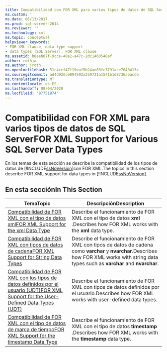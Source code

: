 ```yaml
---
title: Compatibilidad con FOR XML para varios tipos de datos de SQL Server | Microsoft Docs
ms.custom: ''
ms.date: 06/13/2017
ms.prod: sql-server-2014
ms.reviewer: ''
ms.technology: xml
ms.topic: conceptual
helpviewer_keywords:
- FOR XML clause, data type support
- data types [SQL Server], FOR XML clause
ms.assetid: b8aeb87f-9cce-40e2-a47c-2dc1460548af
author: rothja
ms.author: jroth
ms.openlocfilehash: 51c4ccf47f19eaf5b24ae83fc3791ace7648413c
ms.sourcegitcommit: ad4d92dce894592a259721a1571b1d8736abacdb
ms.translationtype: MT
ms.contentlocale: es-ES
ms.lasthandoff: 08/04/2020
ms.locfileid: "87751974"
---
```

# <a name="for-xml-support-for-various-sql-server-data-types"></a><span data-ttu-id="00771-102">Compatibilidad con FOR XML para varios tipos de datos de SQL Server</span><span class="sxs-lookup"><span data-stu-id="00771-102">FOR XML Support for Various SQL Server Data Types</span></span>
  <span data-ttu-id="00771-103">En los temas de esta sección se describe la compatibilidad de los tipos de datos de [!INCLUDE[ssNoVersion](../../includes/ssnoversion-md.md)]con FOR XML.</span><span class="sxs-lookup"><span data-stu-id="00771-103">The topics in this section describe FOR XML support for data types in [!INCLUDE[ssNoVersion](../../includes/ssnoversion-md.md)].</span></span>  
  
## <a name="in-this-section"></a><span data-ttu-id="00771-104">En esta sección</span><span class="sxs-lookup"><span data-stu-id="00771-104">In This Section</span></span>  
  
|<span data-ttu-id="00771-105">Tema</span><span class="sxs-lookup"><span data-stu-id="00771-105">Topic</span></span>|<span data-ttu-id="00771-106">Descripción</span><span class="sxs-lookup"><span data-stu-id="00771-106">Description</span></span>|  
|-----------|-----------------|  
|[<span data-ttu-id="00771-107">Compatibilidad de FOR XML con el tipo de datos xml</span><span class="sxs-lookup"><span data-stu-id="00771-107">FOR XML Support for the xml Data Type</span></span>](for-xml-support-for-the-xml-data-type.md)|<span data-ttu-id="00771-108">Describe el funcionamiento de FOR XML con el tipo de datos **xml** .</span><span class="sxs-lookup"><span data-stu-id="00771-108">Describes how FOR XML works with the **xml** data type.</span></span>|  
|[<span data-ttu-id="00771-109">Compatibilidad de FOR XML con tipos de datos de cadena</span><span class="sxs-lookup"><span data-stu-id="00771-109">FOR XML Support for String Data Types</span></span>](for-xml-support-for-string-data-types.md)|<span data-ttu-id="00771-110">Describe el funcionamiento de FOR XML con tipos de datos de cadena como **varchar** y **nvarchar**.</span><span class="sxs-lookup"><span data-stu-id="00771-110">Describes how FOR XML works with string data types such as **varchar** and **nvarchar**.</span></span>|  
|[<span data-ttu-id="00771-111">Compatibilidad de FOR XML con los tipos de datos definidos por el usuario &#40;UDT&#41;</span><span class="sxs-lookup"><span data-stu-id="00771-111">FOR XML Support for the User-Defined Data Types &#40;UDT&#41;</span></span>](for-xml-support-for-the-user-defined-data-types-udt.md)|<span data-ttu-id="00771-112">Describe el funcionamiento de FOR XML con tipos de datos definidos por el usuario.</span><span class="sxs-lookup"><span data-stu-id="00771-112">Describes how FOR XML works with user-defined data types.</span></span>|  
|[<span data-ttu-id="00771-113">Compatibilidad de FOR XML con el tipo de datos de marca de tiempo</span><span class="sxs-lookup"><span data-stu-id="00771-113">FOR XML Support for the timestamp Data Type</span></span>](for-xml-support-for-the-timestamp-data-type.md)|<span data-ttu-id="00771-114">Describe el funcionamiento de FOR XML con el tipo de datos **timestamp** .</span><span class="sxs-lookup"><span data-stu-id="00771-114">Describes how FOR XML works with the **timestamp** data type.</span></span>|  
  
  
